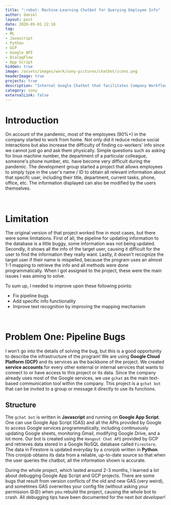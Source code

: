 ```yaml
---
title: ":robot: Machine-Learning Chatbot for Querying Employee Info"
author: daniel
layout: post
date: 2020-05-01 22:10
tag: 
- ML
- Javascript
- Python
- GCP
- Google API
- DialogFlow
- App Script
hidden: true
image: /assets/images/work/sony-pictures/chatbot/icons.png
headerImage: true
projects: true
description: "Internal Google Chatbot that facilitates Company Workflow by Obtaining Relevant Info"
category: sony
externalLink: false
---
```



# Introduction

On account of the pandemic, most of the employees (90%+) in the company started to work from home. Not only did it reduce reduce social interactions but also increase the difficulty of finding co-workers' info since we cannot just go and ask them physically. Simple questions such as asking for linux machine number, the department of a particular colleague, someone's phone number, etc. have become very difficult during the pandemic. The development group started a project that allows employees to simply type in the user's name / ID to obtain all relevant information about that specifc user, including their title, department, current tasks, phone, office, etc. The information displayed can also be modified by the users themselves.

<br/>

# Limitation

The original version of that project worked fine in most cases, but there were some limitations. First of all, the pipeline for updating information to the database is a little buggy, some information was not being updated. Secondly, it shows all the info of the target user, causing it difficult for the user to find the information they really want. Lastly, it doesn't recognize the target user if their name is mispelled, because the program uses an almost 1-1 mapping to retrieve the info and all methods were done programmatically. When I got assigned to the project, these were the main issues I was aiming to solve. 

To sum up, I needed to improve upon these following points:
- Fix pipeline bugs
- Add specific info functionality
- Improve text recognition by improving the mapping mechanism

<br/>

# Problem One: Pipeline Bugs

I won't go into the details of solving the bug, but this is a good opportunity to describe the infrastructure of the program! We are using **Google Cloud Platform (GCP)** and its services as the backbone of the project. We created **service accounts** for every other external or internal services that wants to connect to or have access to this project or its data. Since the company already uses most of the Google services, we use `gchat` as the main text-based communication tool within the company. This project is a `gchat bot` that can be invited to a group or message it directly to use its functions. 

## Structure

The `gchat bot` is written in **Javascript** and running on **Google App Script**. One can use Google App Script (GAS) and all the APIs provided by Google to access Google services programmatically, including continuously updating Google sheets, monitoring Gmail, modifying Google Drive, and a lot more. Our bot is created using the `Hangout Chat API` provided by GCP and retrieves data stored in a Google NoSQL database called `Firestore`. The data in Firestore is updated everyday by a cronjob written in **Python**. This cronjob obtains its data from a reliable, up-to-date source so that when the user queries the chatbot, all the information shown is accurate.

During the whole project, which lasted around 2-3 months, I learned a lot about debugging Google App Script and GCP projects. There are some bugs that result from version conflicts of the old and new GAS (very weird), and sometimes GAS overwrites your config file (without asking your permission :rage::rage:) when you rebuild the project, causing the whole bot to crash. All debugging tips have been documented for the next *bot developer*! 




